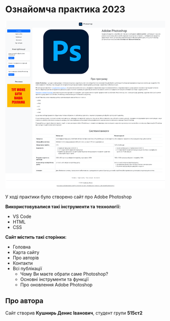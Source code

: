 # Ознайомча практика 2023

![preview](docs/preview.png)

У ході практики було створено сайт про Adobe Photoshop

**Використовувалися такі інструменти та технології:**
- VS Code
- HTML
- CSS

**Сайт містить такі сторінки:**
- Головна
- Карта сайту
- Про авторів
- Контакти
- Всі публікації
  - Чому Ви маєте обрати саме Photoshop?
  - Основні інструменти та функції
  - Про оновлення Adobe Photoshop


## Про автора
Сайт створив **Кушнирь Денис Іванович**, студент групи **515ст2**